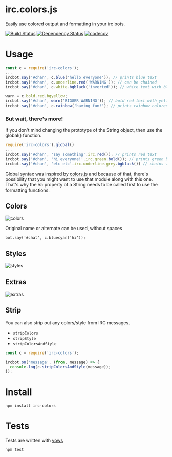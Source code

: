 # irc.colors.js

Easily use colored output and formatting in your irc bots.

[![Build Status](https://secure.travis-ci.org/fent/irc-colors.js.svg)](http://travis-ci.org/fent/irc-colors.js)
[![Dependency Status](https://david-dm.org/fent/irc-colors.js.svg)](https://david-dm.org/fent/irc-colors.js)
[![codecov](https://codecov.io/gh/fent/irc-colors.js/branch/master/graph/badge.svg)](https://codecov.io/gh/fent/irc-colors.js)



# Usage

```javascript
const c = require('irc-colors');
...
ircbot.say('#chan', c.blue('hello everyone')); // prints blue text
ircbot.say('#chan', c.underline.red('WARNING')); // can be chained
ircbot.say('#chan', c.white.bgblack('inverted')); // white text with black background

warn = c.bold.red.bgyellow;
ircbot.say('#chan', warn('BIGGER WARNING')); // bold red text with yellow background
ircbot.say('#chan', c.rainbow('having fun!'); // prints rainbow colored text
```

### But wait, there's more!

If you don't mind changing the prototype of the String object, then use the global() function.

```javascript
require('irc-colors').global()
...
ircbot.say('#chan', 'say something'.irc.red()); // prints red text
ircbot.say('#chan', 'hi everyone!'.irc.green.bold()); // prints green bold text
ircbot.say('#chan', 'etc etc'.irc.underline.grey.bgblack()) // chains work too
```

Global syntax was inspired by [colors.js](https://github.com/marak/colors.js) and because of that, there's possibility that you might want to use that module along with this one. That's why the *irc* property of a String needs to be called first to use the formatting functions.


## Colors

![colors](img/colors.png)

Original name or alternate can be used, without spaces

    bot.say('#chat', c.bluecyan('hi'));


## Styles

![styles](img/styles.png)


## Extras

![extras](img/extras.png)

## Strip

You can also strip out any colors/style from IRC messages.

* `stripColors`
* `stripStyle`
* `stripColorsAndStyle`

```js
const c = require('irc-colors');

ircbot.on('message', (from, message) => {
  console.log(c.stripColorsAndStyle(message));
});
```


# Install

    npm install irc-colors


# Tests
Tests are written with [vows](http://vowsjs.org/)

```bash
npm test
```
